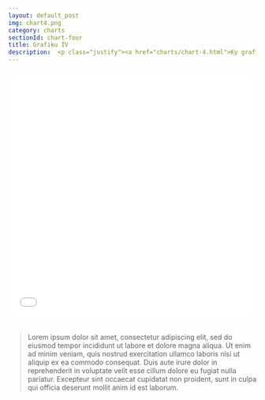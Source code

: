 ```yaml
---
layout: default_post
img: chart4.png
category: charts
sectionId: chart-four
title: Grafiku IV 
description:  <p class="justify"><a href="charts/chart-4.html">Ky grafikon </a> paraqet regjistrimin e veturave ne baze te firmes.<br>Lorem ipsum dolor sit amet, consectetur adipiscing elit, sed do eiusmod tempor incididunt ut labore et dolore magna aliqua. Ut enim ad minim veniam, quis nostrud exercitation ullamco laboris nisi ut aliquip ex ea commodo consequat. </p>
---
```

 
<div> 
<iframe class="highcharts-iframe" src="//cloud.highcharts.com/embed/igixym" style="border: 0; width: 100%; height: 500px"></iframe></div>&nbsp;</iframe></div>	
<blockquote>
  <p class="justify">Lorem ipsum dolor sit amet, consectetur adipiscing elit, sed do eiusmod tempor incididunt ut labore et dolore magna aliqua. Ut enim ad minim veniam, quis nostrud exercitation ullamco laboris nisi ut aliquip ex ea commodo consequat. Duis aute irure dolor in reprehenderit in voluptate velit esse cillum dolore eu fugiat nulla pariatur. Excepteur sint occaecat cupidatat non proident, sunt in culpa qui officia deserunt mollit anim id est laborum.</p>
</blockquote>